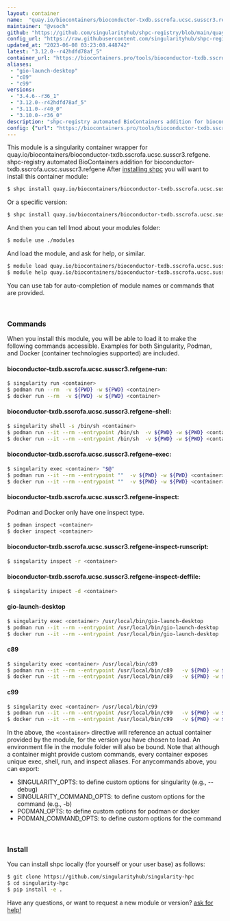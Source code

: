 ```yaml
---
layout: container
name:  "quay.io/biocontainers/bioconductor-txdb.sscrofa.ucsc.susscr3.refgene"
maintainer: "@vsoch"
github: "https://github.com/singularityhub/shpc-registry/blob/main/quay.io/biocontainers/bioconductor-txdb.sscrofa.ucsc.susscr3.refgene/container.yaml"
config_url: "https://raw.githubusercontent.com/singularityhub/shpc-registry/main/quay.io/biocontainers/bioconductor-txdb.sscrofa.ucsc.susscr3.refgene/container.yaml"
updated_at: "2023-06-08 03:23:08.448742"
latest: "3.12.0--r42hdfd78af_5"
container_url: "https://biocontainers.pro/tools/bioconductor-txdb.sscrofa.ucsc.susscr3.refgene"
aliases:
 - "gio-launch-desktop"
 - "c89"
 - "c99"
versions:
 - "3.4.6--r36_1"
 - "3.12.0--r42hdfd78af_5"
 - "3.11.0--r40_0"
 - "3.10.0--r36_0"
description: "shpc-registry automated BioContainers addition for bioconductor-txdb.sscrofa.ucsc.susscr3.refgene"
config: {"url": "https://biocontainers.pro/tools/bioconductor-txdb.sscrofa.ucsc.susscr3.refgene", "maintainer": "@vsoch", "description": "shpc-registry automated BioContainers addition for bioconductor-txdb.sscrofa.ucsc.susscr3.refgene", "latest": {"3.12.0--r42hdfd78af_5": "sha256:8aed5f665cd0ef1d59fb35c99255d444b8060125570f4ede237b3e155275c533"}, "tags": {"3.4.6--r36_1": "sha256:10ab120034febb80f5087c50a84f02f3d58a122003e306d8b013f69eb72197e6", "3.12.0--r42hdfd78af_5": "sha256:8aed5f665cd0ef1d59fb35c99255d444b8060125570f4ede237b3e155275c533", "3.11.0--r40_0": "sha256:cf41d71291f5b01fdbaa987b6ef04f8aabd043bd5e9b1ae0ec7b9ab7a74806ef", "3.10.0--r36_0": "sha256:2d710cb765f091a65e9c990e982fd9b68abb0450e4ab02d58ee711c2cbd47218"}, "docker": "quay.io/biocontainers/bioconductor-txdb.sscrofa.ucsc.susscr3.refgene", "aliases": {"gio-launch-desktop": "/usr/local/bin/gio-launch-desktop", "c89": "/usr/local/bin/c89", "c99": "/usr/local/bin/c99"}}
---
```


This module is a singularity container wrapper for quay.io/biocontainers/bioconductor-txdb.sscrofa.ucsc.susscr3.refgene.
shpc-registry automated BioContainers addition for bioconductor-txdb.sscrofa.ucsc.susscr3.refgene
After [installing shpc](#install) you will want to install this container module:


```bash
$ shpc install quay.io/biocontainers/bioconductor-txdb.sscrofa.ucsc.susscr3.refgene
```

Or a specific version:

```bash
$ shpc install quay.io/biocontainers/bioconductor-txdb.sscrofa.ucsc.susscr3.refgene:3.12.0--r42hdfd78af_5
```

And then you can tell lmod about your modules folder:

```bash
$ module use ./modules
```

And load the module, and ask for help, or similar.

```bash
$ module load quay.io/biocontainers/bioconductor-txdb.sscrofa.ucsc.susscr3.refgene/3.12.0--r42hdfd78af_5
$ module help quay.io/biocontainers/bioconductor-txdb.sscrofa.ucsc.susscr3.refgene/3.12.0--r42hdfd78af_5
```

You can use tab for auto-completion of module names or commands that are provided.

<br>

### Commands

When you install this module, you will be able to load it to make the following commands accessible.
Examples for both Singularity, Podman, and Docker (container technologies supported) are included.

#### bioconductor-txdb.sscrofa.ucsc.susscr3.refgene-run:

```bash
$ singularity run <container>
$ podman run --rm  -v ${PWD} -w ${PWD} <container>
$ docker run --rm  -v ${PWD} -w ${PWD} <container>
```

#### bioconductor-txdb.sscrofa.ucsc.susscr3.refgene-shell:

```bash
$ singularity shell -s /bin/sh <container>
$ podman run --it --rm --entrypoint /bin/sh  -v ${PWD} -w ${PWD} <container>
$ docker run --it --rm --entrypoint /bin/sh  -v ${PWD} -w ${PWD} <container>
```

#### bioconductor-txdb.sscrofa.ucsc.susscr3.refgene-exec:

```bash
$ singularity exec <container> "$@"
$ podman run --it --rm --entrypoint ""  -v ${PWD} -w ${PWD} <container> "$@"
$ docker run --it --rm --entrypoint ""  -v ${PWD} -w ${PWD} <container> "$@"
```

#### bioconductor-txdb.sscrofa.ucsc.susscr3.refgene-inspect:

Podman and Docker only have one inspect type.

```bash
$ podman inspect <container>
$ docker inspect <container>
```

#### bioconductor-txdb.sscrofa.ucsc.susscr3.refgene-inspect-runscript:

```bash
$ singularity inspect -r <container>
```

#### bioconductor-txdb.sscrofa.ucsc.susscr3.refgene-inspect-deffile:

```bash
$ singularity inspect -d <container>
```


#### gio-launch-desktop

```bash
$ singularity exec <container> /usr/local/bin/gio-launch-desktop
$ podman run --it --rm --entrypoint /usr/local/bin/gio-launch-desktop   -v ${PWD} -w ${PWD} <container> -c " $@"
$ docker run --it --rm --entrypoint /usr/local/bin/gio-launch-desktop   -v ${PWD} -w ${PWD} <container> -c " $@"
```


#### c89

```bash
$ singularity exec <container> /usr/local/bin/c89
$ podman run --it --rm --entrypoint /usr/local/bin/c89   -v ${PWD} -w ${PWD} <container> -c " $@"
$ docker run --it --rm --entrypoint /usr/local/bin/c89   -v ${PWD} -w ${PWD} <container> -c " $@"
```


#### c99

```bash
$ singularity exec <container> /usr/local/bin/c99
$ podman run --it --rm --entrypoint /usr/local/bin/c99   -v ${PWD} -w ${PWD} <container> -c " $@"
$ docker run --it --rm --entrypoint /usr/local/bin/c99   -v ${PWD} -w ${PWD} <container> -c " $@"
```



In the above, the `<container>` directive will reference an actual container provided
by the module, for the version you have chosen to load. An environment file in the
module folder will also be bound. Note that although a container
might provide custom commands, every container exposes unique exec, shell, run, and
inspect aliases. For anycommands above, you can export:

 - SINGULARITY_OPTS: to define custom options for singularity (e.g., --debug)
 - SINGULARITY_COMMAND_OPTS: to define custom options for the command (e.g., -b)
 - PODMAN_OPTS: to define custom options for podman or docker
 - PODMAN_COMMAND_OPTS: to define custom options for the command

<br>

### Install

You can install shpc locally (for yourself or your user base) as follows:

```bash
$ git clone https://github.com/singularityhub/singularity-hpc
$ cd singularity-hpc
$ pip install -e .
```

Have any questions, or want to request a new module or version? [ask for help!](https://github.com/singularityhub/singularity-hpc/issues)